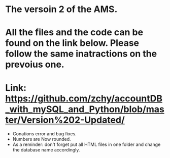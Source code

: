 # The versoin 2 of the AMS.
# All the files and the code can be found on the link below. Please follow the same inatractions on the prevoius one.
# Link: https://github.com/zchy/accountDB_with_mySQL_and_Python/blob/master/Version%202-Updated/
- Conations error and bug fixes.
- Numbers are Now rounded.
- As a reminder: don't forget put all HTML files in one folder and change the database name accordingly. 
